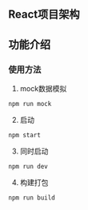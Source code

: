 ## React项目架构

## 功能介绍

### 使用方法
1. mock数据模拟
```shell
npm run mock
```
2. 启动
```shell
npm start
```
3. 同时启动
```shell 
npm run dev
```
4. 构建打包
```shell
npm run build
```
